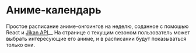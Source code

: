 # Аниме-календарь

Простое расписание аниме-онгоингов на неделю, соданное с помошью React и [Jikan API](https://jikan.moe/)__
На странице с текущим сезоном пользователь может выбрать интересующие его аниме, и в расписании будут показываться только они.

